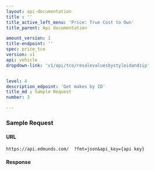 ```yaml
---
layout: api-documentation
title : ''
title_active_left_menu: 'Price: True Cost to Own'
title_parent: Api documentation

amount_version: 1
title-endpoint: ''
spec: price_tco
version: v1
api: vehicle
dropdown-link: 'v1/api/tco/resalevaluesbystyleidandzip'


level: 4
description_edpoint: 'Get makes by ID'
title_md : Sample Request
number: 3

---
```


### Sample Request



#### URL

	https://api.edmunds.com/  ?fmt=json&api_key={api key}
	
#### Response